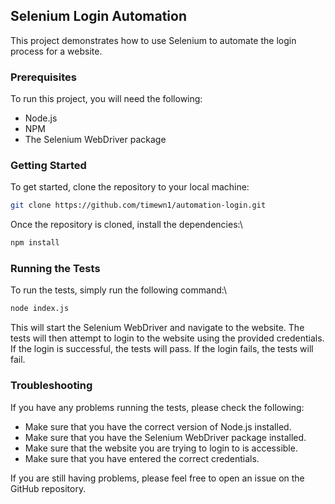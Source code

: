 ## Selenium Login Automation

This project demonstrates how to use Selenium to automate the login process for a website.

### Prerequisites

To run this project, you will need the following:

* Node.js
* NPM
* The Selenium WebDriver package

### Getting Started

To get started, clone the repository to your local machine:
```bash
git clone https://github.com/timewn1/automation-login.git
```
Once the repository is cloned, install the dependencies:\
```bash
npm install
```
### Running the Tests

To run the tests, simply run the following command:\
```bash
node index.js
```
This will start the Selenium WebDriver and navigate to the website. The tests will then attempt to login to the website using the provided credentials. If the login is successful, the tests will pass. If the login fails, the tests will fail.

### Troubleshooting

If you have any problems running the tests, please check the following:

* Make sure that you have the correct version of Node.js installed.
* Make sure that you have the Selenium WebDriver package installed.
* Make sure that the website you are trying to login to is accessible.
* Make sure that you have entered the correct credentials.

If you are still having problems, please feel free to open an issue on the GitHub repository.